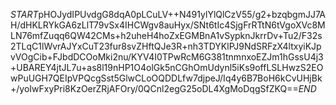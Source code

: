 $START$pHOJydIPUvdgG8dqA0pLCuLV++N491ylYlQlCzV55/g2+bzqbgmJJ7AH/dHKLRYkGA6zLlT79vSx4IHCWgv8auHyx/SNt6tIc4SjgFrRTtN6tVgoXVc8MLN76mfZuqq6QW42CMs+h2uheH4hoZxEGMBnA1vSypknJkrrDv+Tu2/F32s2TLqC1lWvrAJYxCuT23fur8svZHftQJe3R+nh3TDYKlPJ9NdSRFzX4ltxyiKJpvVOgCib+FJbdDCOoMki2nu/KYV4I0TPwRcM6G381tnmnxoEZJm1hGssU4j3+UBAREY4jtJL7u+as8l19nHP1O4olGk5nCGhOmUdynl5iKs9offLSLHwzS2EOwPuUGH7QEIpVPQcgSst5GlwCLoOQDDLfw7djpeJ/Iq4y6B7BoH6kCvUHjBk+/yoIwFxyPri8KzOerZRjAFOry/0QCnl2egG25oDL4XgMoDqgSfZKQ==$END$